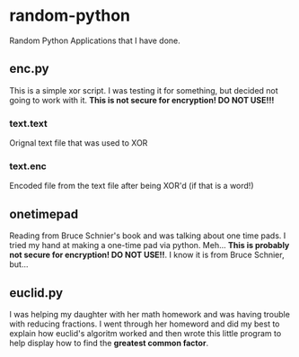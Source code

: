 # random-python

Random Python Applications that I have done.

## enc.py

This is a simple xor script.  I was testing it for something, but decided not going to work with it.
**This is not secure for encryption!  DO NOT USE!!!**

### text.text
Orignal text file that was used to XOR

### text.enc
Encoded file from the text file after being XOR'd (if that is a word!)

## onetimepad

Reading from Bruce Schnier's book and was talking about one time pads.  I tried my hand at making a one-time pad via python.  Meh...
**This is probably not secure for encryption! DO NOT USE!!**. I know it is from Bruce Schnier, but...

## euclid.py

I was helping my daughter with her math homework and was having trouble with reducing fractions.  I went through her homeword and did my best to explain how euclid's algoritm worked and then wrote this little program to help display how to find the **greatest common factor**.
